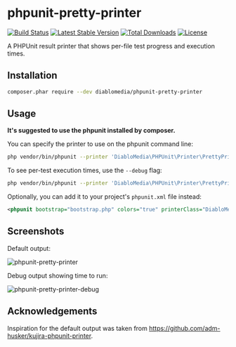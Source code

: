 # phpunit-pretty-printer
[![Build Status](https://api.travis-ci.com/diablomedia/phpunit-pretty-printer.svg?branch=master)](https://travis-ci.com/diablomedia/phpunit-pretty-printer)
[![Latest Stable Version](https://poser.pugx.org/diablomedia/phpunit-pretty-printer/v/stable)](https://packagist.org/packages/diablomedia/phpunit-pretty-printer)
[![Total Downloads](https://poser.pugx.org/diablomedia/phpunit-pretty-printer/downloads)](https://packagist.org/packages/diablomedia/phpunit-pretty-printer)
[![License](https://poser.pugx.org/diablomedia/phpunit-pretty-printer/license)](https://packagist.org/packages/diablomedia/phpunit-pretty-printer)

A PHPUnit result printer that shows per-file test progress and execution times.

## Installation

```bash
composer.phar require --dev diablomedia/phpunit-pretty-printer
```

## Usage

**It's suggested to use the phpunit installed by composer.**

You can specify the printer to use on the phpunit command line:

```bash
php vendor/bin/phpunit --printer 'DiabloMedia\PHPUnit\Printer\PrettyPrinter' tests/
```

To see per-test execution times, use the `--debug` flag:

```bash
php vendor/bin/phpunit --printer 'DiabloMedia\PHPUnit\Printer\PrettyPrinter' --debug tests/
```

Optionally, you can add it to your project's `phpunit.xml` file instead:

```xml
<phpunit bootstrap="bootstrap.php" colors="true" printerClass="DiabloMedia\PHPUnit\Printer\PrettyPrinter">
```

## Screenshots

Default output:

![phpunit-pretty-printer](https://cloud.githubusercontent.com/assets/1278449/13678034/d76eda8a-e6a9-11e5-8c6b-04b6ec9976eb.png "Default output")


Debug output showing time to run:

![phpunit-pretty-printer-debug](https://cloud.githubusercontent.com/assets/1278449/13678037/e0a09986-e6a9-11e5-891a-08c7b6389fca.png "Debug output showing time to run")

## Acknowledgements

Inspiration for the default output was taken from https://github.com/adm-husker/kujira-phpunit-printer.
